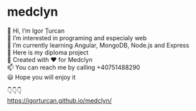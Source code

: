 # medclyn

👋 Hi, I’m Igor Țurcan <br>
👀 I’m interested in programing and especialy web <br>
🌱 I’m currently learning Angular, MongoDB, Node.js and Express <br>
🏰 Here is my diploma project <br>
🔧 Created with ❤️ for Medclyn <br>
📫 You can reach me by calling +40751488290 <br>
😃 Hope you will enjoy it <br>

👇👇👇<br>
https://igorturcan.github.io/medclyn/

